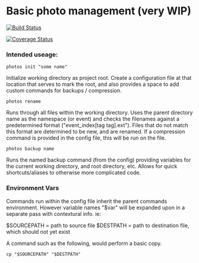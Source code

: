 # Basic photo management (very WIP)

[![Build Status](https://travis-ci.org/internetimagery/photos.svg?branch=master)](https://travis-ci.org/internetimagery/photos)

[![Coverage Status](https://coveralls.io/repos/github/internetimagery/photos/badge.svg?branch=master)](https://coveralls.io/github/internetimagery/photos?branch=master)

### Intended useage:

```
photos init "some name"
```

Initialize working directory as project root. Create a configuration file at that location that serves to mark the root, and also provides a space to add custom commands for backups / compression.

```
photos rename
```

Runs through all files within the working directory. Uses the parent directory name as the namespace (or event) and checks the filenames against a predetermined format ("event_index[tag tag].ext"). Files that do not match this format are determined to be new, and are renamed. If a compression command is provided in the config file, this will be run on the file.

```
photos backup name
```

Runs the named backup command (from the config) providing variables for the current working directory, and root directory, etc. Allows for quick shortcuts/aliases to otherwise more complicated code.

### Environment Vars

Commands run within the config file inherit the parent commands environment. However variable names "$var" will be expanded upon in a separate pass with contextural info. ie:

$SOURCEPATH = path to source file
$DESTPATH = path to destination file, which should not yet exist

A command such as the following, would perform a basic copy.

```
cp "$SOURCEPATH" "$DESTPATH"
```
